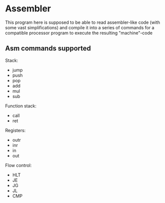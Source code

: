 # Assembler

This program here is supposed to be able to read assembler-like code (with some vast simplifications) and compile it into a series of commands for a compatible processor program to execute the resulting "machine"-code

## Asm commands supported
Stack:
- jump
- push
- pop
- add
- mul
- sub

Function stack:
- call
- ret

Registers:
- outr
- inr
- in
- out

Flow control:
- HLT
- JE
- JG
- JL
- CMP
